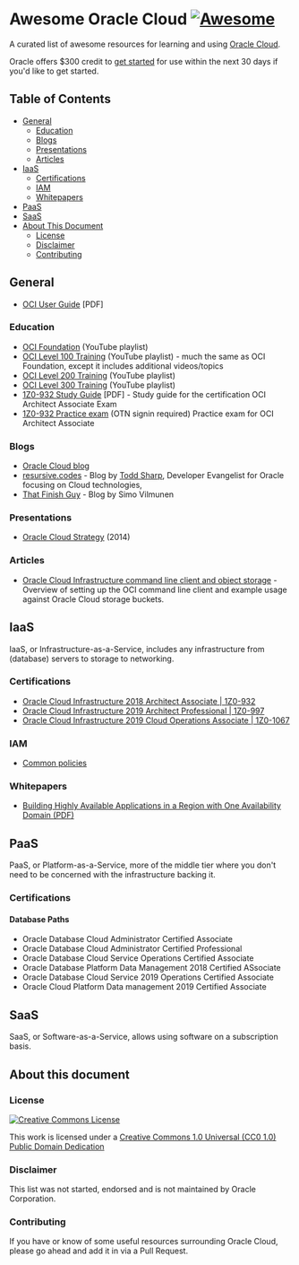 # Awesome Oracle Cloud [![Awesome](https://awesome.re/badge.svg)](https://awesome.re)

A curated list of awesome resources for learning and using [Oracle Cloud](https://cloud.oracle.com/home).

Oracle offers $300 credit to [get started](https://myservices.us.oraclecloud.com/mycloud/signup) for use within the next 30 days if you'd like to get started.

## Table of Contents

* [General](#General)
  * [Education](#Education)
  * [Blogs](#Blogs)
  * [Presentations](#Presentations)
  * [Articles](#articles)
* [IaaS](#iaas)
  * [Certifications](#certifications)
  * [IAM](#iam)
  * [Whitepapers](#whitepapers)
* [PaaS](#paas)
* [SaaS](#saas)
* [About This Document](#about-this-document)
  * [License](#license)
  * [Disclaimer](#disclaimer)
  * [Contributing](#contributing)

## General

* [OCI User Guide](https://docs.cloud.oracle.com/iaas/pdf/ug/OCI_User_Guide.pdf) \[PDF\]

### Education

* [OCI Foundation](https://www.youtube.com/playlist?list=PLKCk3OyNwIzu_Eu3JcqXs7zyKSSd-lbq1) (YouTube playlist)
* [OCI Level 100 Training](https://www.youtube.com/playlist?list=PLKCk3OyNwIzvn8dpgrIKNdBOHT7AoMZlw) (YouTube playlist) - much the same as OCI Foundation, except it includes additional videos/topics
* [OCI Level 200 Training](https://www.youtube.com/playlist?list=PLKCk3OyNwIzuBQ13lwsZpqO4__rLrO1eA) (YouTube playlist)
* [OCI Level 300 Training](https://www.youtube.com/playlist?list=PLKCk3OyNwIzuem-VkaKeHlY1Z5O2ctQld) (YouTube playlist)
* [1Z0-932 Study Guide](https://learn.oracle.com/education/pdf/Oracle_Cloud_Infrastructure_study_guide.pdf) \[PDF\] - Study guide for the certification OCI Architect Associate Exam
* [1Z0-932 Practice exam](http://oukc.oracle.com/static12/opn/login/?t=checkusercookies|r=-1|c=2164389233) (OTN signin required) Practice exam for OCI Architect Associate

### Blogs

* [Oracle Cloud blog](https://blogs.oracle.com/developers/cloud-dev)
* [resursive.codes](http://recursive.codes/) - Blog by [Todd Sharp](https://twitter.com/recursivecodes), Developer Evangelist for Oracle focusing on Cloud technologies,
* [That Finish Guy](https://www.thatfinnishguy.blog/) - Blog by Simo Vilmunen

### Presentations

* [Oracle Cloud Strategy](https://www.slideshare.net/oracle/oracle-cloud-strategy-42853467) (2014)

### Articles 

* [Oracle Cloud Infrastructure command line client and object storage](https://apextips.blogspot.com/2019/03/oracle-cloud-infrastructure-command.html) - Overview of setting up the OCI command line client and example usage against Oracle Cloud storage buckets.

## IaaS

IaaS, or Infrastructure-as-a-Service, includes any infrastructure from (database) servers to storage to networking.

### Certifications

* [Oracle Cloud Infrastructure 2018 Architect Associate | 1Z0-932](https://education.oracle.com/oracle-cloud-infrastructure-2018-certified-architect-associate/trackp_538)
* [Oracle Cloud Infrastructure 2019 Architect Professional | 1Z0-997](https://education.oracle.com/oracle-cloud-infrastructure-2019-architect-professional/pexam_1Z0-997)
* [Oracle Cloud Infrastructure 2019 Cloud Operations Associate | 1Z0-1067](https://education.oracle.com/oracle-cloud-infrastructure-2019-cloud-operations-associate/pexam_1Z0-1067)

### IAM

* [Common policies](https://docs.cloud.oracle.com/iaas/Content/Identity/Concepts/commonpolicies.htm)

### Whitepapers

* [Building Highly Available Applications in a Region with One Availability Domain (PDF)](https://docs.cloud.oracle.com/iaas/Content/Resources/Assets/whitepapers/building-ha-apps-in-one-availability-domain.pdf)

## PaaS

PaaS, or Platform-as-a-Service, more of the middle tier where you don't need to be concerned with the infrastructure backing it.

### Certifications

#### Database Paths

* Oracle Database Cloud Administrator Certified Associate
* Oracle Database Cloud Administrator Certified Professional
* Oracle Database Cloud Service Operations Certified Associate
* Oracle Database Platform Data Management 2018 Certified ASsociate
* Oracle Database Cloud Service 2019 Operations Certified Associate
* Oracle Cloud Platform Data management 2019 Certified Associate


## SaaS

SaaS, or Software-as-a-Service, allows using software on a subscription basis.

## About this document

### License

[![Creative Commons License](https://licensebuttons.net/p/88x31.png)](https://creativecommons.org/publicdomain/zero/1.0/)

This work is licensed under a [Creative Commons 1.0 Universal (CC0 1.0) Public Domain Dedication](https://creativecommons.org/publicdomain/zero/1.0/)

### Disclaimer

This list was not started, endorsed and is not maintained by Oracle Corporation.

### Contributing

If you have or know of some useful resources surrounding Oracle Cloud, please go ahead and add it in via a Pull Request.
